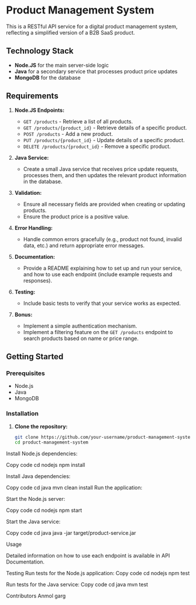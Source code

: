 # Product Management System

This is a RESTful API service for a digital product management system, reflecting a simplified version of a B2B SaaS product.

## Technology Stack

- **Node.JS** for the main server-side logic
- **Java** for a secondary service that processes product price updates
- **MongoDB** for the database

## Requirements

1. **Node.JS Endpoints:**
   - `GET /products` - Retrieve a list of all products.
   - `GET /products/{product_id}` - Retrieve details of a specific product.
   - `POST /products` - Add a new product.
   - `PUT /products/{product_id}` - Update details of a specific product.
   - `DELETE /products/{product_id}` - Remove a specific product.

2. **Java Service:**
   - Create a small Java service that receives price update requests, processes them, and then updates the relevant product information in the database.

3. **Validation:**
   - Ensure all necessary fields are provided when creating or updating products.
   - Ensure the product price is a positive value.

4. **Error Handling:**
   - Handle common errors gracefully (e.g., product not found, invalid data, etc.) and return appropriate error messages.

5. **Documentation:**
   - Provide a README explaining how to set up and run your service, and how to use each endpoint (include example requests and responses).

6. **Testing:**
   - Include basic tests to verify that your service works as expected.

7. **Bonus:**
   - Implement a simple authentication mechanism.
   - Implement a filtering feature on the `GET /products` endpoint to search products based on name or price range.

## Getting Started

### Prerequisites

- Node.js
- Java
- MongoDB

### Installation

1. **Clone the repository:**
   ```bash
   git clone https://github.com/your-username/product-management-system.git
   cd product-management-system

Install Node.js dependencies:

Copy code
cd nodejs
npm install

Install Java dependencies:

Copy code
cd java
mvn clean install
Run the application:

Start the Node.js server:

Copy code
cd nodejs
npm start

Start the Java service:

Copy code
cd java
java -jar target/product-service.jar

Usage

Detailed information on how to use each endpoint is available in API Documentation.

Testing
Run tests for the Node.js application:
Copy code
cd nodejs
npm test


Run tests for the Java service:
Copy code
cd java
mvn test

Contributors
Anmol garg
